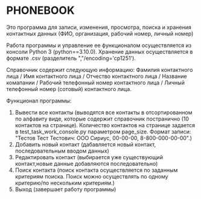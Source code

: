 # PHONEBOOK
Это программа для записи, изменения, просмотра, поиска и хранения контактных данных (ФИО, организация, рабочий номер, личный номер)

Работа программы и управление ее функционалом осуществляется из консоли Python 3 (python==3.10.0).
Хранение данных осуществляется в формате .csv (разделитель ","/encoding='cp1251').

Справочник содержит следующую информацию:
Фамилия контактного лица /
Имя контактного лица /
Отчество контактного лица /
Название комапании /
Рабочий телефонный номер контактного лица /
Личный телефонный номер (сотовый) контактного лица.

Функционал программы:
1. Вывести все контакты (выводятся все контакты в отсортированном по алфавиту виде, которые содержит справочник постранично (10 контактов на странице). Количество контактов на странице задается в test_task_work_console.ру параметром page_size. Формат записи: "Тестов Тест Тестович: ООО Сириус, 00-00-00, 8-800-000-00-00".)
2. Добавить новый контакт (дабавляется новый контакт, последовательным вводом данных)
3. Редактировать контакт (выбирается уже существующий контакт,новые данные добавляются последовательно)
4. Поиск контакта (поиск контакта осуществляется по заданным критериям поиска. Поиск можно осуществлять по одному критерию/по нескольким критериям.)
5. Выход (завершает работу программы)
